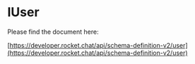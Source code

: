 # IUser

Please find the document here: 

[https://developer.rocket.chat/api/schema-definition-v2/user](https://developer.rocket.chat/api/schema-definition-v2/user)

